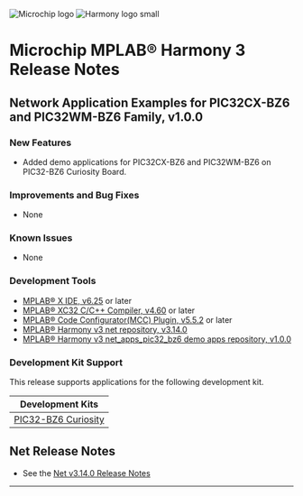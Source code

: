 ﻿![Microchip logo](https://raw.githubusercontent.com/wiki/Microchip-MPLAB-Harmony/Microchip-MPLAB-Harmony.github.io/images/microchip_logo.png)
![Harmony logo small](https://raw.githubusercontent.com/wiki/Microchip-MPLAB-Harmony/Microchip-MPLAB-Harmony.github.io/images/microchip_mplab_harmony_logo_small.png)

# Microchip MPLAB® Harmony 3 Release Notes

## Network Application Examples for PIC32CX-BZ6 and PIC32WM-BZ6 Family, v1.0.0

### New Features
- Added demo applications for PIC32CX-BZ6 and PIC32WM-BZ6 on PIC32-BZ6 Curiosity Board.

### Improvements and Bug Fixes
- None

### Known Issues
- None

### Development Tools

- [MPLAB® X IDE, v6.25](https://www.microchip.com/mplab/mplab-x-ide) or later
- [MPLAB® XC32 C/C++ Compiler, v4.60](https://www.microchip.com/mplab/compilers) or later
- [MPLAB® Code Configurator(MCC) Plugin, v5.5.2](https://www.microchip.com/en-us/tools-resources/configure/mplab-code-configurator) or later
- [MPLAB® Harmony v3 net repository, v3.14.0](https://github.com/Microchip-MPLAB-Harmony/net/tree/v3.14.0)
- [MPLAB® Harmony v3 net\_apps\_pic32\_bz6 demo apps repository, v1.0.0](https://github.com/Microchip-MPLAB-Harmony/net_apps_pic32_bz6/tree/v1.0.0)

### Development Kit Support

This release supports applications for the following development kit.

| Development Kits |
| --- |
| [PIC32-BZ6 Curiosity](release_notes.md) |


## Net Release Notes

- See the [Net v3.14.0 Release Notes](https://github.com/Microchip-MPLAB-Harmony/net/tree/v3.14.0)

---


